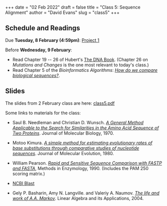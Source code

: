 +++
date = "02 Feb 2022"
draft = false
title = "Class 5: Sequence Alignment"
author = "David Evans"
slug = "class5"
+++

## Schedule and Readings

Due **Tuesday, 8 February (4:59pm)**: [Project 1](/project1)

Before **Wednesday, 9 February**:
- Read Chapter 19 -- 26 of Hubert's [The DNA
  Book](https://berthub.eu/dna-book/toc-real/). (Chapter 26 on _Mutations and Changes_ is the one most relevant to today's class.)
- Read Chapter 5 of the _Bioinformatics
Algorithms_: [_How do we compare biological sequences?_](//www.bioinformaticsalgorithms.org/bioinformatics-chapter-5).

## Slides

The slides from 2 February class are here: [class5.pdf](https://www.dropbox.com/s/4x7zuudoddgtlh9/csbio-class5-inked.pdf?dl=0)

Some links to materials for the class:

- Saul B. Needleman and Christian D. Wunsch. [_A General Method Applicable to the Search for Similarities in the Amino Acid Sequence of Two Proteins_](/docs/needleman1970.pdf). Journal of Molecular Biology, 1970.

- Motoo Kimura. [_A simple method for estimating evolutionary rates of
  base substitutions through comparative studies of nucleotide
  sequences_](/docs/kimura1980.pdf). Journal of Molecular Evolution,
  1980.

- William Pearson. [_Rapid and Sensitive Sequence Comparison with FASTP and FASTA_](/docs/pearson1990.pdf), Methods in Enzymology, 1990. (Includes the PAM 250 scoring matrix.)

- [NCBI Blast](https://blast.ncbi.nlm.nih.gov/Blast.cgi)

- Gely P. Basharin, Amy N. Langville. and Valeriy A. Naumov. [_The life and work of A.A. Markov_](/docs/markov.pdf). Linear Algebra and its Applications, 2004.